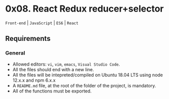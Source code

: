 # 0x08. React Redux reducer+selector
```Front-end``` | ```JavaScript``` | ```ES6``` | ```React```
## Requirements
### General
* Allowed editors: ```vi```, ```vim```, ```emacs```, ```Visual Studio Code```.
* All the files should end with a new line.
* All the files will be intepreted/compiled on Ubuntu 18.04 LTS using node 12.x.x and npm 6.x.x
* A ```README.md``` file, at the root of the folder of the project, is mandatory.
* All of the functions must be exported.